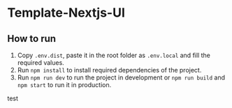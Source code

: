 # Template-Nextjs-UI

## How to run

1. Copy `.env.dist`, paste it in the root folder as `.env.local` and fill the required values.
2. Run `npm install` to install required dependencies of the project.
3. Run `npm run dev` to run the project in development or `npm run build` and `npm start` to run it in production.

test
